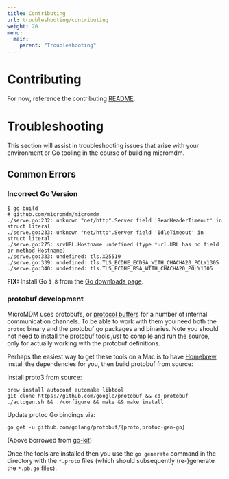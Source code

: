 ```yaml
---
title: Contributing
url: troubleshooting/contributing
weight: 20
menu:
  main:
    parent: "Troubleshooting"
---
```


# Contributing
For now, reference the contributing [README](https://github.com/micromdm/micromdm/blob/master/CONTRIBUTING.md).

# Troubleshooting
This section will assist in troubleshooting issues that arise with your environment or Go tooling in the course of building micromdm.

## Common Errors

### Incorrect Go Version
```
$ go build
# github.com/micromdm/micromdm
./serve.go:232: unknown "net/http".Server field 'ReadHeaderTimeout' in struct literal
./serve.go:233: unknown "net/http".Server field 'IdleTimeout' in struct literal
./serve.go:275: srvURL.Hostname undefined (type *url.URL has no field or method Hostname)
./serve.go:333: undefined: tls.X25519
./serve.go:339: undefined: tls.TLS_ECDHE_ECDSA_WITH_CHACHA20_POLY1305
./serve.go:340: undefined: tls.TLS_ECDHE_RSA_WITH_CHACHA20_POLY1305
```

**FIX:** Install Go `1.8` from the [Go downloads page](https://golang.org/dl/).

### protobuf development

MicroMDM uses protobufs, or [protocol buffers](https://developers.google.com/protocol-buffers/) for a number of internal communication channels. To be able to work with them you need both the `protoc` binary and the protobuf go packages and binaries. Note you should not need to install the protobuf tools _just_ to compile and run the source, only for actually working with the protobuf definitions.

Perhaps the easiest way to get these tools on a Mac is to have [Homebrew](https://brew.sh/) install the dependencies for you, then build protobuf from source:

Install proto3 from source:
```
brew install autoconf automake libtool
git clone https://github.com/google/protobuf && cd protobuf
./autogen.sh && ./configure && make && make install
```

Update protoc Go bindings via:
```
go get -u github.com/golang/protobuf/{proto,protoc-gen-go}
```

(Above borrowed from [go-kit](https://raw.githubusercontent.com/go-kit/kit/master/examples/addsvc/pb/compile.sh))

Once the tools are installed then you use the `go generate` command in the directory with the `*.proto` files (which should subsequently (re-)generate the `*.pb.go` files).
